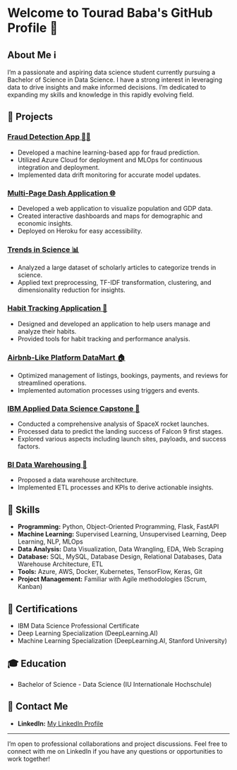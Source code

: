 # Welcome to Tourad Baba's GitHub Profile 👋

## About Me ℹ️

I’m a passionate and aspiring data science student currently pursuing a Bachelor of Science in Data Science. I have a strong interest in leveraging data to drive insights and make informed decisions. I’m dedicated to expanding my skills and knowledge in this rapidly evolving field.

## 🚀 Projects

### [Fraud Detection App 🕵️‍♂️](https://github.com/TouradBaba/Fraud_det_app_MLOps)
- Developed a machine learning-based app for fraud prediction.
- Utilized Azure Cloud for deployment and MLOps for continuous integration and deployment.
- Implemented data drift monitoring for accurate model updates.

### [Multi-Page Dash Application 🌐](https://github.com/TouradBaba/exploratory_data_analysis_and_visualization/)
- Developed a web application to visualize population and GDP data.
- Created interactive dashboards and maps for demographic and economic insights.
- Deployed on Heroku for easy accessibility.

### [Trends in Science 📊](https://github.com/TouradBaba/Trends_in_Science)
- Analyzed a large dataset of scholarly articles to categorize trends in science.
- Applied text preprocessing, TF-IDF transformation, clustering, and dimensionality reduction for insights.

### [Habit Tracking Application 📅](https://github.com/TouradBaba/Habit_Tracker)
- Designed and developed an application to help users manage and analyze their habits.
- Provided tools for habit tracking and performance analysis.

### [Airbnb-Like Platform DataMart 🏠](https://github.com/TouradBaba/AirBnB_DataMart)
- Optimized management of listings, bookings, payments, and reviews for streamlined operations.
- Implemented automation processes using triggers and events.

### [IBM Applied Data Science Capstone 🚀](https://github.com/TouradBaba/IBM_DataScience_Capstone)
- Conducted a comprehensive analysis of SpaceX rocket launches.
- Processed data to predict the landing success of Falcon 9 first stages.
- Explored various aspects including launch sites, payloads, and success factors.

### [BI Data Warehousing 🏢](https://github.com/TouradBaba/BI_DataWarehousing)
- Proposed a data warehouse architecture.
- Implemented ETL processes and KPIs to derive actionable insights.

## 💼 Skills

- **Programming:** Python, Object-Oriented Programming, Flask, FastAPI
- **Machine Learning:** Supervised Learning, Unsupervised Learning, Deep Learning, NLP, MLOps
- **Data Analysis:** Data Visualization, Data Wrangling, EDA, Web Scraping
- **Database:** SQL, MySQL, Database Design, Relational Databases, Data Warehouse Architecture, ETL
- **Tools:** Azure, AWS, Docker, Kubernetes, TensorFlow, Keras, Git
- **Project Management:** Familiar with Agile methodologies (Scrum, Kanban)

## 📜 Certifications

- IBM Data Science Professional Certificate
- Deep Learning Specialization (DeepLearning.AI)
- Machine Learning Specialization (DeepLearning.AI, Stanford University)

## 🎓 Education

- Bachelor of Science - Data Science (IU Internationale Hochschule)

## 📧 Contact Me

- **LinkedIn:** [My LinkedIn Profile](https://www.linkedin.com/in/touradbaba)

---

I’m open to professional collaborations and project discussions. Feel free to connect with me on LinkedIn if you have any questions or opportunities to work together!





